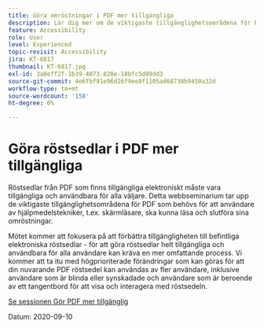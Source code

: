 ```yaml
---
title: Göra omröstningar i PDF mer tillgängliga
description: Lär dig mer om de viktigaste tillgänglighetsområdena för PDF som behövs för att användare av hjälpmedelstekniker, t.ex. skärmläsare, ska kunna läsa och slutföra sina omröstningar
feature: Accessibility
role: User
level: Experienced
topic-revisit: Accessibility
jira: KT-6817
thumbnail: KT-6817.jpg
exl-id: 3a8eff2f-1b39-4073-828e-18bfc5d89dd3
source-git-commit: 4e6fbf91e96d26f9ee8f1105ad68738b9450a32d
workflow-type: tm+mt
source-wordcount: '158'
ht-degree: 0%

---
```


# Göra röstsedlar i PDF mer tillgängliga

Röstsedlar från PDF som finns tillgängliga elektroniskt måste vara tillgängliga och användbara för alla väljare. Detta webbseminarium tar upp de viktigaste tillgänglighetsområdena för PDF som behövs för att användare av hjälpmedelstekniker, t.ex. skärmläsare, ska kunna läsa och slutföra sina omröstningar.

Mötet kommer att fokusera på att förbättra tillgängligheten till befintliga elektroniska röstsedlar - för att göra röstsedlar helt tillgängliga och användbara för alla användare kan kräva en mer omfattande process. Vi kommer att ta itu med högprioriterade förändringar som kan göras för att din nuvarande PDF röstsedel kan användas av fler användare, inklusive användare som är blinda eller synskadade och användare som är beroende av ett tangentbord för att visa och interagera med röstsedeln.

[Se sessionen Gör PDF mer tillgänglig](https://event.on24.com/wcc/r/2620020/599427B9BC7DA6BB34A4D46EB0EB1F63)

Datum: 2020-09-10